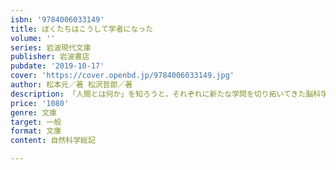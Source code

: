 ```yaml
---
isbn: '9784006033149'
title: ぼくたちはこうして学者になった
volume: ''
series: 岩波現代文庫
publisher: 岩波書店
pubdate: '2019-10-17'
cover: 'https://cover.openbd.jp/9784006033149.jpg'
author: 松本元／著 松沢哲郎／著
description: 「人間とは何か」を知ろうと，それぞれに新たな学問を切り拓いてきた脳科学者と霊長類学者の対談．
price: '1080'
genre: 文庫
target: 一般
format: 文庫
content: 自然科学総記

---
```

